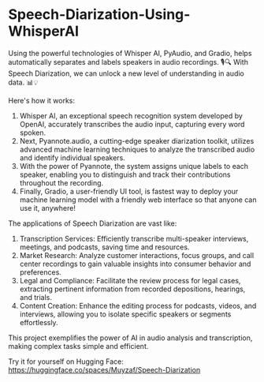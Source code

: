 # Speech-Diarization-Using-WhisperAI

Using the powerful technologies of Whisper AI, PyAudio, and Gradio, helps automatically separates and labels speakers in audio recordings. 🎙️🔍 With Speech Diarization, we can unlock a new level of understanding in audio data. 📊💡

Here's how it works:
1. Whisper AI, an exceptional speech recognition system developed by OpenAI, accurately transcribes the audio input, capturing every word spoken.
2. Next, Pyannote.audio, a cutting-edge speaker diarization toolkit, utilizes advanced machine learning techniques to analyze the transcribed audio and identify individual speakers.
3. With the power of Pyannote, the system assigns unique labels to each speaker, enabling you to distinguish and track their contributions throughout the recording.
4. Finally, Gradio, a user-friendly UI tool, is fastest way to deploy your machine learning model with a friendly web interface so that anyone can use it, anywhere!

The applications of Speech Diarization are vast like:
1. Transcription Services: Efficiently transcribe multi-speaker interviews, meetings, and podcasts, saving time and resources.
2. Market Research: Analyze customer interactions, focus groups, and call center recordings to gain valuable insights into consumer behavior and preferences.
3. Legal and Compliance: Facilitate the review process for legal cases, extracting pertinent information from recorded depositions, hearings, and trials.
4. Content Creation: Enhance the editing process for podcasts, videos, and interviews, allowing you to isolate specific speakers or segments effortlessly.

This project exemplifies the power of AI in audio analysis and transcription, making complex tasks simple and efficient.

Try it for yourself on Hugging Face:
https://huggingface.co/spaces/Muyzaf/Speech-Diarization
